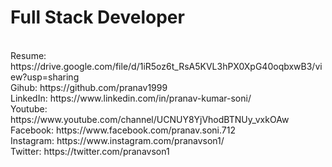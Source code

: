 <h1>Full Stack Developer</h1> <br>
Resume: https://drive.google.com/file/d/1iR5oz6t_RsA5KVL3hPX0XpG40oqbxwB3/view?usp=sharing <br>
Gihub: https://github.com/pranav1999 <br>
LinkedIn: https://www.linkedin.com/in/pranav-kumar-soni/ <br>
Youtube: https://www.youtube.com/channel/UCNUY8YjVhodBTNUy_vxkOAw <br>
Facebook: https://www.facebook.com/pranav.soni.712 <br>
Instagram: https://www.instagram.com/pranavson1/ <br>
Twitter: https://twitter.com/pranavson1 <br>


